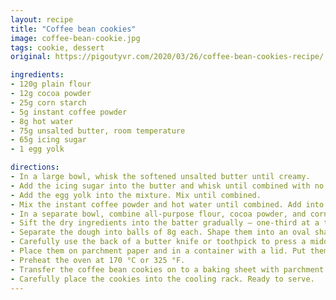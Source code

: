 ```yaml
---
layout: recipe
title: "Coffee bean cookies"
image: coffee-bean-cookie.jpg
tags: cookie, dessert
original: https://pigoutyvr.com/2020/03/26/coffee-bean-cookies-recipe/

ingredients:
- 120g plain flour
- 12g cocoa powder
- 25g corn starch
- 5g instant coffee powder
- 8g hot water
- 75g unsalted butter, room temperature
- 65g icing sugar
- 1 egg yolk

directions:
- In a large bowl, whisk the softened unsalted butter until creamy.
- Add the icing sugar into the butter and whisk until combined with no lumps.
- Add the egg yolk into the mixture. Mix until combined.
- Mix the instant coffee powder and hot water until combined. Add into the yolk mixture and mix until combined.
- In a separate bowl, combine all-purpose flour, cocoa powder, and corn starch.
- Sift the dry ingredients into the batter gradually – one-third at a time. Mix until it forms a soft dough.
- Separate the dough into balls of 8g each. Shape them into an oval shape.
- Carefully use the back of a butter knife or toothpick to press a middle line on each dough.
- Place them on parchment paper and in a container with a lid. Put them into the freezer for 30 minutes.
- Preheat the oven at 170 °C or 325 °F.
- Transfer the coffee bean cookies on to a baking sheet with parchment paper carefully. Bake for 12-14 minutes.
- Carefully place the cookies into the cooling rack. Ready to serve.
---
```

